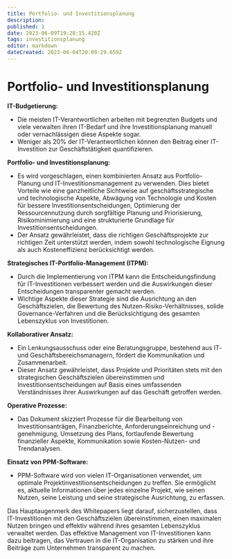 ```yaml
---
title: Portfolio- und Investitionsplanung
description: 
published: 1
date: 2023-06-09T19:28:15.420Z
tags: investitionsplanung
editor: markdown
dateCreated: 2023-06-04T20:09:29.659Z
---
```


# Portfolio- und Investitionsplanung

**IT-Budgetierung:**

- Die meisten IT-Verantwortlichen arbeiten mit begrenzten Budgets und viele verwalten ihren IT-Bedarf und ihre Investitionsplanung manuell oder vernachlässigen diese Aspekte sogar.
- Weniger als 20% der IT-Verantwortlichen können den Beitrag einer IT-Investition zur Geschäftstätigkeit quantifizieren.

**Portfolio- und Investitionsplanung:**

- Es wird vorgeschlagen, einen kombinierten Ansatz aus Portfolio-Planung und IT-Investitionsmanagement zu verwenden. Dies bietet Vorteile wie eine ganzheitliche Sichtweise auf geschäftsstrategische und technologische Aspekte, Abwägung von Technologie und Kosten für bessere Investitionsentscheidungen, Optimierung der Ressourcennutzung durch sorgfältige Planung und Priorisierung, Risikominimierung und eine strukturierte Grundlage für Investitionsentscheidungen.
- Der Ansatz gewährleistet, dass die richtigen Geschäftsprojekte zur richtigen Zeit unterstützt werden, indem sowohl technologische Eignung als auch Kosteneffizienz berücksichtigt werden.

**Strategisches IT-Portfolio-Management (ITPM):**

- Durch die Implementierung von ITPM kann die Entscheidungsfindung für IT-Investitionen verbessert werden und die Auswirkungen dieser Entscheidungen transparenter gemacht werden.
- Wichtige Aspekte dieser Strategie sind die Ausrichtung an den Geschäftszielen, die Bewertung des Nutzen-Risiko-Verhältnisses, solide Governance-Verfahren und die Berücksichtigung des gesamten Lebenszyklus von Investitionen.

**Kollaborativer Ansatz:**

- Ein Lenkungsausschuss oder eine Beratungsgruppe, bestehend aus IT- und Geschäftsbereichsmanagern, fördert die Kommunikation und Zusammenarbeit.
- Dieser Ansatz gewährleistet, dass Projekte und Prioritäten stets mit den strategischen Geschäftszielen übereinstimmen und Investitionsentscheidungen auf Basis eines umfassenden Verständnisses ihrer Auswirkungen auf das Geschäft getroffen werden.

**Operative Prozesse:**

- Das Dokument skizziert Prozesse für die Bearbeitung von Investitionsanträgen, Finanzberichte, Anforderungseinreichung und -genehmigung, Umsetzung des Plans, fortlaufende Bewertung finanzieller Aspekte, Kommunikation sowie Kosten-Nutzen- und Trendanalysen.

**Einsatz von PPM-Software:**

- PPM-Software wird von vielen IT-Organisationen verwendet, um optimale Projektinvestitionsentscheidungen zu treffen. Sie ermöglicht es, aktuelle Informationen über jedes einzelne Projekt, wie seinen Nutzen, seine Leistung und seine strategische Ausrichtung, zu erfassen.

Das Hauptaugenmerk des Whitepapers liegt darauf, sicherzustellen, dass IT-Investitionen mit den Geschäftszielen übereinstimmen, einen maximalen Nutzen bringen und effektiv während ihres gesamten Lebenszyklus verwaltet werden. Das effektive Management von IT-Investitionen kann dazu beitragen, das Vertrauen in die IT-Organisation zu stärken und ihre Beiträge zum Unternehmen transparent zu machen.